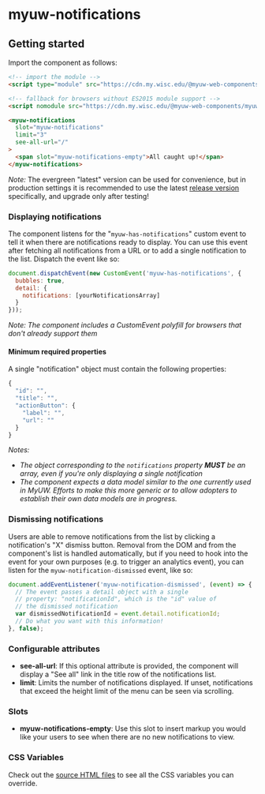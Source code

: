 # myuw-notifications

## Getting started

Import the component as follows:

```html
<!-- import the module -->
<script type="module" src="https://cdn.my.wisc.edu/@myuw-web-components/myuw-notifications@latest/myuw-notifications.min.mjs"></script>

<!-- fallback for browsers without ES2015 module support -->
<script nomodule src="https://cdn.my.wisc.edu/@myuw-web-components/myuw-notifications@latest/myuw-notifications.min.js"></script>

<myuw-notifications
  slot="myuw-notifications"
  limit="3"
  see-all-url="/"
>
  <span slot="myuw-notifications-empty">All caught up!</span>
</myuw-notifications>
```

_Note:_ The evergreen "latest" version can be used for convenience, but in production settings it is recommended to use the latest [release version](https://github.com/myuw-web-components/myuw-notifications/releases) specifically, and upgrade only after testing!

### Displaying notifications

The component listens for the "`myuw-has-notifications`" custom event to tell it when there are notifications ready to display. You can use this event after fetching all notifications from a URL or to add a single notification to the list. Dispatch the event like so:

```js
document.dispatchEvent(new CustomEvent('myuw-has-notifications', {
  bubbles: true,
  detail: {
    notifications: [yourNotificationsArray]
  }
}));
```

*Note: The component includes a CustomEvent polyfill for browsers that don't already support them*

#### Minimum required properties

A single "notification" object must contain the following properties:

```js
{
  "id": "",
  "title": "",
  "actionButton": {
    "label": "",
    "url": ""
  }
}
```

*Notes:*
- *The object corresponding to the `notifications` property **MUST** be an array, even if you're only displaying a single notification*
- *The component expects a data model similar to the one currently used in MyUW. Efforts to make this more generic or to allow adopters to establish their own data models are in progress.*

### Dismissing notifications

Users are able to remove notifications from the list by clicking a notification's "X" dismiss button. Removal from the DOM and from the component's list is handled automatically, but if you need to hook into the event for your own purposes (e.g. to trigger an analytics event), you can listen for the `myuw-notification-dismissed` event, like so:

```js
document.addEventListener('myuw-notification-dismissed', (event) => {
  // The event passes a detail object with a single
  // property: "notificationId", which is the "id" value of
  // the dismissed notification
  var dismissedNotificationId = event.detail.notificationId;
  // Do what you want with this information!
}, false);
```

### Configurable attributes

- **see-all-url**: If this optional attribute is provided, the component will display a "See all" link in the title row of the notifications list.
- **limit**: Limits the number of notifications displayed. If unset, notifications that exceed the height limit of the menu can be seen via scrolling.

### Slots

- **myuw-notifications-empty**: Use this slot to insert markup you would like your users to see when there are no new notifications to view.

### CSS Variables

Check out the [source HTML files](src/myuw-notifications.html) to see all the CSS variables you can override.
